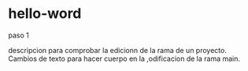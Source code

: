 # hello-word
paso 1

descripcion para comprobar la  edicionn de la rama de un proyecto.
Cambios de texto para hacer cuerpo en la ,odificacion de la rama main.


